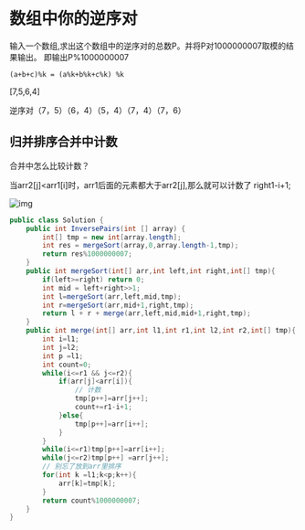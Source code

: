 # 数组中你的逆序对

输入一个数组,求出这个数组中的逆序对的总数P。并将P对1000000007取模的结果输出。 即输出P%1000000007

`(a+b+c)%k = (a%k+b%k+c%k) %k`

[7,5,6,4] 

逆序对（7，5）（6，4）（5，4）（7，4）（7，6）

## 归并排序合并中计数

合并中怎么比较计数？

当arr2[j]<arr1[i]时，arr1后面的元素都大于arr2[j],那么就可以计数了 right1-i+1;

![img](https://pic.leetcode-cn.com/1614274007-nIGXwT-Picture5.png)



~~~java
public class Solution {
    public int InversePairs(int [] array) {
        int[] tmp = new int[array.length];
        int res = mergeSort(array,0,array.length-1,tmp);
        return res%1000000007;
    }
    public int mergeSort(int[] arr,int left,int right,int[] tmp){
        if(left>=right) return 0;
        int mid = left+right>>1;
        int l=mergeSort(arr,left,mid,tmp);
        int r=mergeSort(arr,mid+1,right,tmp);
        return l + r + merge(arr,left,mid,mid+1,right,tmp);
    }
    public int merge(int[] arr,int l1,int r1,int l2,int r2,int[] tmp){
        int i=l1;
        int j=l2;
        int p =l1;
        int count=0;
        while(i<=r1 && j<=r2){
            if(arr[j]<arr[i]){
                // 计数
                tmp[p++]=arr[j++];
                count+=r1-i+1;
            }else{
                tmp[p++]=arr[i++];
            }
        }
        while(i<=r1)tmp[p++]=arr[i++];  
        while(j<=r2)tmp[p++] =arr[j++];
        // 别忘了放到arr里排序
        for(int k =l1;k<p;k++){
            arr[k]=tmp[k];
        }
        return count%1000000007;
    }
}
~~~

